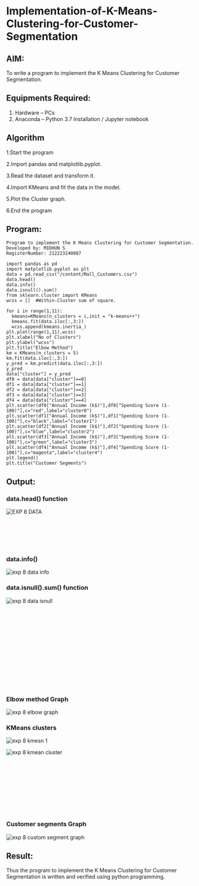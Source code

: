 # Implementation-of-K-Means-Clustering-for-Customer-Segmentation

## AIM:
To write a program to implement the K Means Clustering for Customer Segmentation.

## Equipments Required:
1. Hardware – PCs
2. Anaconda – Python 3.7 Installation / Jupyter notebook

## Algorithm
1.Start the program

2.Import pandas and matplotlib.pyplot.

3.Read the dataset and transform it.

4.Import KMeans and fit the data in the model.

5.Plot the Cluster graph.

6.End the program

## Program:
```
Program to implement the K Means Clustering for Customer Segmentation.
Developed by: MIDHUN S
RegisterNumber: 212223240087
```
```
import pandas as pd
import matplotlib.pyplot as plt
data = pd.read_csv("/content/Mall_Customers.csv")
data.head()
data.info()
data.isnull().sum()
from sklearn.cluster import KMeans
wcss = []  #Within-Cluster sum of square.
```
```
for i in range(1,11):
  kmeans=KMeans(n_clusters = i,init = "k-means++")
  kmeans.fit(data.iloc[:,3:])
  wcss.append(kmeans.inertia_)
plt.plot(range(1,11),wcss)
plt.xlabel("No of Clusters")
plt.ylabel("wcss")
plt.title("Elbow Method")
km = KMeans(n_clusters = 5)
km.fit(data.iloc[:,3:])
y_pred = km.predict(data.iloc[:,3:])
y_pred
data["cluster"] = y_pred
df0 = data[data["cluster"]==0]
df1 = data[data["cluster"]==1]
df2 = data[data["cluster"]==2]
df3 = data[data["cluster"]==3]
df4 = data[data["cluster"]==4]
plt.scatter(df0["Annual Income (k$)"],df0["Spending Score (1-100)"],c="red",label="cluster0")
plt.scatter(df1["Annual Income (k$)"],df1["Spending Score (1-100)"],c="black",label="cluster1")
plt.scatter(df2["Annual Income (k$)"],df2["Spending Score (1-100)"],c="blue",label="cluster2")
plt.scatter(df3["Annual Income (k$)"],df3["Spending Score (1-100)"],c="green",label="cluster3")
plt.scatter(df4["Annual Income (k$)"],df4["Spending Score (1-100)"],c="magenta",label="cluster4")
plt.legend()
plt.title("Customer Segments")
```

## Output:
### data.head() function
![EXP 8 DATA](https://github.com/23003250/Implementation-of-K-Means-Clustering-for-Customer-Segmentation/assets/139331462/bd60da6b-82e1-4eb1-86a5-ad79b695f0ff)
<br><br><br><br><br><br>
### data.info()
![exp 8 data info](https://github.com/23003250/Implementation-of-K-Means-Clustering-for-Customer-Segmentation/assets/139331462/70a0cb11-90f4-4d08-b8b7-ca4d0a61a0bc)

### data.isnull().sum() function
![exp 8 data isnull](https://github.com/23003250/Implementation-of-K-Means-Clustering-for-Customer-Segmentation/assets/139331462/ceaf252c-ff83-4c8a-8dfd-a64045de6858)
<br><br><br><br><br><br><br><br><br><br><br><br><br><br>


### Elbow method Graph
![exp 8 elbow graph](https://github.com/23003250/Implementation-of-K-Means-Clustering-for-Customer-Segmentation/assets/139331462/a9606d86-8c3f-436e-8f7e-bd53d1390758)

### KMeans clusters
![exp 8 kmesn 1](https://github.com/23003250/Implementation-of-K-Means-Clustering-for-Customer-Segmentation/assets/139331462/0cade90e-15eb-452a-a270-72c73dab6035)

![exp 8 kmean cluster](https://github.com/23003250/Implementation-of-K-Means-Clustering-for-Customer-Segmentation/assets/139331462/0df0da99-3abd-4cdf-80fb-1c4a0061cd09)

<br><br><br><br><br><br><br><br>
### Customer segments Graph
![exp 8 custom segment graph](https://github.com/23003250/Implementation-of-K-Means-Clustering-for-Customer-Segmentation/assets/139331462/9965fb26-21e7-4fb0-8be3-3d579c763b86)


## Result:
Thus the program to implement the K Means Clustering for Customer Segmentation is written and verified using python programming.

